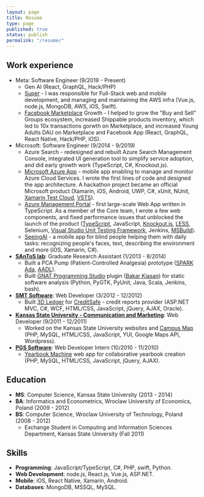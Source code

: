 ```yaml
---
layout: page
title: Resume
type: page
published: true
status: publish
permalink: "/resume/"
---
```

<h2>Work experience</h2>
<ul>
  <li>Meta: Software Engineer (9/2019 - Present)
    <ul>
      <li>Gen AI (React, GraphQL, Hack/PHP)</li>
      <li><a href="https://techcrunch.com/2022/08/05/meta-testing-livestreaming-platform-influencers-super">Super</a> - I was responsible for Full-Stack web and mobile development, and managing and maintaining the AWS infra (Vue.js, node.js, MongoDB, AWS, iOS, Swift).</li>
      <li><a href="https://facebook.com/marketplace">Facebook Marketplace</a> Growth - I helped to grow the "Buy and Sell" Groups ecosystem, increased Shippable products inventory, which led to 10x transactions gorwth on Marketplace, and increased Young Adults DAU on Marketplace and Facebook App (React, GraphQL, React Native, Hack/PHP, iOS).</li>
    </ul>
  </li>
  <li>Microsoft: Software Engineer (9/2014 - 9/2019)
    <ul>
      <li>Azure Search - redesigned and rebuilt Azure Search Management Console, integrated UI generation tool to simplify service adoption, and did early growth work (TypeScript, C#, Knockout.js).</li>
      <li><a href="https://jj09.net/under-the-hood-of-the-azure-mobile-app/">Microsoft Azure App</a> - mobile app enabling to manage and monitor Azure Cloud Services. I wrote the first lines of code and designed the app architecture. A hackathon project became an official Microsoft product (Xamarin, iOS, Android, UWP, C#, xUnit, NUnit, <a href="https://www.xamarin.com/test-cloud">Xamarin Test Cloud</a>, <a href="https://www.visualstudio.com/team-services/">VSTS</a>).</li>
      <li><a
          href="https://channel9.msdn.com/events/Visual-Studio/Visual-Studio-Live-Redmond-2016/T15">Azure Management Portal</a> - first large-scale Web App written in TypeScript. As a member of the Core team, I wrote a few web components, and fixed performance issues that unblocked the launch of the product (<a
          href="http://www.typescriptlang.org/">TypeScript</a>, JavaScript, <a
          href="http://knockoutjs.com/">Knockout.js</a>, <a href="http://lesscss.org/">LESS</a>, Selenium, <a
          href="http://en.wikipedia.org/wiki/Visual_Studio_Unit_Testing_Framework">Visual Studio Unit Testing
          Framework</a>, Jenkins, <a href="http://msdn.microsoft.com/en-us/library/dd393574.aspx">MSBuild</a>).</li>
        <li><a href="https://www.microsoft.com/en-us/ai/seeing-ai">SeeingAI</a> - a mobile app for blind people helping them with daily tasks: recognizing people's faces,  text, describing the environment and more (iOS, Xamarin, C#).</li>
    </ul>
  </li>
  <li><b><a href="http://www.santoslab.org">SAnToS lab</a></b>: Graduate Research Assistant (1/2013 - 8/2014)
    <ul>
      <li>Built a PCA Pump (Patient-Controlled Analgesia) prototype (<a href="http://en.wikipedia.org/wiki/SPARK_(programming_language)">SPARK Ada</a>, <a
          href="http://en.wikipedia.org/wiki/Architecture_Analysis_%26_Design_Language">AADL</a>).</li>
      <li>Built <a href="http://libre.adacore.com/tools/gps/">GNAT Programming Studio</a> plugin (<a
          href="http://www.sireum.org/bakar">Bakar Kiasan</a>) for static software analysis (Python, PyGTK, PyUnit, Java, Scala, Jenkins, bash).</li>      
    </ul>
  </li>
  <li><b><a href="http://www.smtsoftware.com/en">SMT Software</a></b>: Web Developer (3/2012 - 12/2012)
    <ul>
      <li>Built <a href="http://www.3dledger.com/">3D Ledger</a> for <a href="http://creditsafe.com/">CreditSafe</a> - credit reports provider (ASP.NET MVC, C#, WCF, HTML/CSS, JavaScript, jQuery, AJAX, Oracle).</li>
    </ul>
  </li>
  <li><b><a href="http://www.k-state.edu/vpcm/">Kansas State University - Communication and Marketing</a></b>: Web
    Developer (9/2011 - 12/2011)
    <ul>
      <li>Worked on the Kansas State University websites and <a href="http://www.k-state.edu/maps/">Campus Map</a> (PHP, MySQL, HTML/CSS, JavaScript, YUI, Google Maps API, Wordpress).</li>
    </ul>
  </li>
  <li><b><a href="http://www.pgs-soft.com/">PGS Software</a></b>: Web Developer Intern (10/2010 - 11/2010)
    <ul>
      <li><a href="https://yearbook.com/">Yearbook Machine</a> web app for collaborative yearbook creation (PHP, MySQL, HTML/CSS, JavaScript, jQuery, AJAX).</li>      
    </ul>
  </li>
</ul>
<h2>Education</h2>
<ul>
  <li><b>MS</b>: Computer Science, Kansas State University (2013 - 2014)</li>
  <li><b>BA</b>: Informatics and Econometrics, Wroclaw University of Economics, Poland (2009 - 2012)</li>
  <li><b>BS</b>: Computer Science, Wroclaw University of Technology, Poland (2008 - 2012)
    <ul>
      <li>Exchange Student in Computing and Information Sciences Department, Kansas State University (Fall 2011)</li>
    </ul>
  </li>
</ul>
<h2>Skills</h2>
<ul>
  <li><b>Programming</b>: JavaScript/TypeScript, C#, PHP, swift, Python.</li>
  <li><b>Web Development</b>: node.js, React.js, Vue.js, ASP.NET.</li>
  <li><b>Mobile</b>: iOS, React Native, Xamarin, Android.</li>
  <li><b>Databases</b>: MongoDB, MSSQL, MySQL.</li>
</ul>